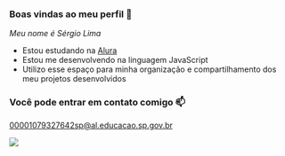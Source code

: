 ### Boas vindas ao meu perfil 💙

*Meu nome é Sérgio Lima*

- Estou estudando na [Alura](https://www.alura.com.br)
- Estou me desenvolvendo na linguagem JavaScript
- Utilizo esse espaço para minha organização e compartilhamento dos meu projetos desenvolvidos


### Você pode entrar em contato comigo 📫

00001079327642sp@al.educacao.sp.gov.br

![](https://media1.tenor.com/m/g7OZcRQHBekAAAAd/spfc-s%C3%A3o-paulo.gif)
